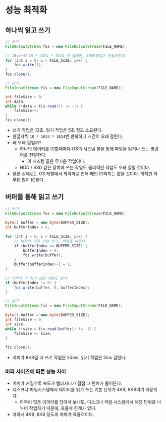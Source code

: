 # 성능 최적화

## 하나씩 읽고 쓰기

```java
// 쓰기
FileOutputStream fos = new FileOutputStream(FILE_NAME);
		
// 1Byte씩 10 * 1024 * 1024 번 돌리면, 10MB파일이 만들어진다.
for (int i = 0; i < FILE_SIZE; i++) {
	fos.write(1);
}
fos.close();

// 읽기
FileInputStream fis = new FileInputStream(FILE_NAME);

int fileSize = 0;
int data;
while ((data = fis.read()) != -1) {
	fileSize++;
}
fis.close();
```

- 쓰기 작업은 13초, 읽기 작업은 5초 정도 소요된다.
- 한글자씩 `10 * 1024 * 1024`번 반복하니 시간이 오래 걸린다.
- 왜 오래 걸릴까?
  - 하나의 데이터를 IO할때마다 OS의 시스템 콜을 통해 파일을 읽거나 쓰는 명령어를 전달한다.
    - 이 시스템 콜은 무거운 작업이다.
  - HDD / SSD 같은 장치에 쓰는 작업도 물리적인 작업도 오래 걸릴 것이다.
- 물론 실제로는 OS 레벨에서 최적화로 인해 매번 IO하지는 않을 것이다. 하지만 아무튼 많이 IO한다.

## 버퍼를 통해 읽고 쓰기

```java
// 쓰기
FileOutputStream fos = new FileOutputStream(FILE_NAME);
		
byte[] buffer = new byte[BUFFER_SIZE];
int bufferIndex = 0;
		
for (int i = 0; i < FILE_SIZE; i++) {
	// 버퍼가 가득 차면 쓰고, 버퍼를 비운다.
	if (bufferIndex == BUFFER_SIZE) {
		bufferIndex = 0;
		fos.write(buffer);
	}
	buffer[bufferIndex++] = 1;
}
		
// 버퍼가 다 차지 않은 부분도 쓴다.
if (bufferIndex != 0) {
	fos.write(buffer, 0, bufferIndex);
}

// 읽기
FileInputStream fis = new FileInputStream(FILE_NAME);
		
byte[] buffer = new byte[BUFFER_SIZE];
int fileSize = 0;
int size;
while ((size = fis.read(buffer)) != -1) {
	fileSize += size;
}
		
fis.close();
```

- 버퍼가 8KB일 때 쓰기 작업은 20ms, 읽기 작업은 2ms 걸린다.

### 버퍼 사이즈에 따른 성능 차이

- 버퍼가 커질수록 속도가 빨라지다가 점점 그 편차가 줄어든다.
- 디스크나 파일시스템에서 데이터를 읽고 쓰는 기본 단위가 4KB, 8KB이기 때문이다.
  - 아무리 많은 데이터를 담아서 보내도, 디스크나 파일 시스템에서 해당 단위로 나누어 작업하기 때문에, 효율에 한계가 있다.
- 따라서 4KB, 8KB 정도의 버퍼가 효율적이다.
